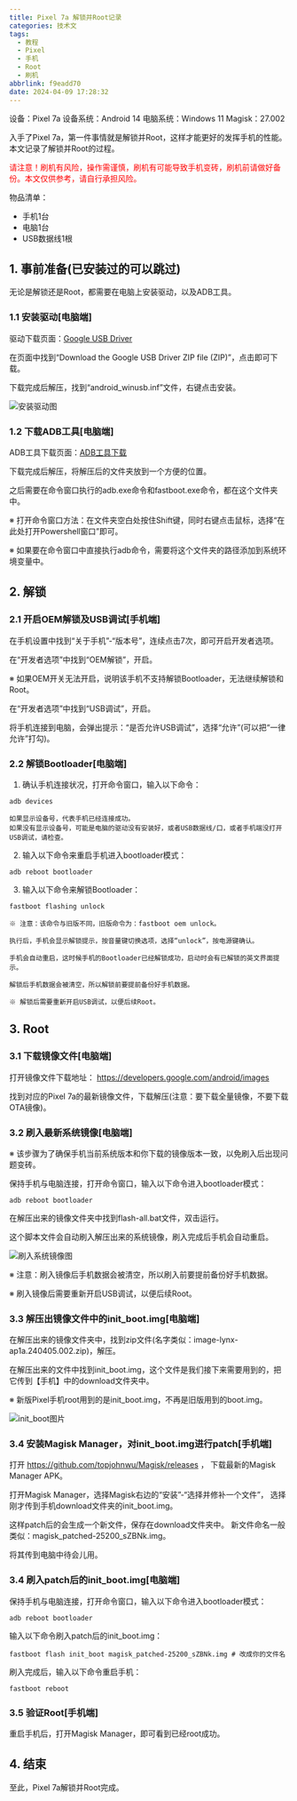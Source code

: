 ```yaml
---
title: Pixel 7a 解锁并Root记录
categories: 技术文
tags:
  - 教程
  - Pixel
  - 手机
  - Root
  - 刷机
abbrlink: f9eadd70
date: 2024-04-09 17:28:32
---
```


设备：Pixel 7a
设备系统：Android 14
电脑系统：Windows 11
Magisk：27.002

入手了Pixel 7a，第一件事情就是解锁并Root，这样才能更好的发挥手机的性能。
本文记录了解锁并Root的过程。

<font color="red">请注意！刷机有风险，操作需谨慎，刷机有可能导致手机变砖，刷机前请做好备份。本文仅供参考，请自行承担风险。</font>

物品清单：

- 手机1台
- 电脑1台
- USB数据线1根

## 1. 事前准备(已安装过的可以跳过)
无论是解锁还是Root，都需要在电脑上安装驱动，以及ADB工具。

### 1.1 安装驱动[电脑端]
驱动下载页面：[Google USB Driver](https://developer.android.com/studio/run/win-usb)

在页面中找到“Download the Google USB Driver ZIP file (ZIP)”，点击即可下载。

下载完成后解压，找到“android_winusb.inf”文件，右键点击安装。

![安装驱动图](C5AE51B9759104A7C2FD5BA63CEB91BA.webp)

### 1.2 下载ADB工具[电脑端]
ADB工具下载页面：[ADB工具下载](https://developer.android.com/studio/releases/platform-tools)

下载完成后解压，将解压后的文件夹放到一个方便的位置。

之后需要在命令窗口执行的adb.exe命令和fastboot.exe命令，都在这个文件夹中。

※ 打开命令窗口方法：在文件夹空白处按住Shift键，同时右键点击鼠标，选择“在此处打开Powershell窗口”即可。

※ 如果要在命令窗口中直接执行adb命令，需要将这个文件夹的路径添加到系统环境变量中。

## 2. 解锁

### 2.1 开启OEM解锁及USB调试[手机端]

在手机设置中找到“关于手机”-“版本号”，连续点击7次，即可开启开发者选项。

在“开发者选项”中找到“OEM解锁”，开启。

※ 如果OEM开关无法开启，说明该手机不支持解锁Bootloader，无法继续解锁和Root。

在“开发者选项”中找到“USB调试”，开启。

将手机连接到电脑，会弹出提示：“是否允许USB调试”，选择“允许”(可以把“一律允许”打勾)。

### 2.2 解锁Bootloader[电脑端]

1. 确认手机连接状况，打开命令窗口，输入以下命令：
```shell
adb devices
```

    如果显示设备号，代表手机已经连接成功。
    如果没有显示设备号，可能是电脑的驱动没有安装好，或者USB数据线/口，或者手机端没打开USB调试，请检查。

2. 输入以下命令来重启手机进入bootloader模式：
```shell
adb reboot bootloader
```

3. 输入以下命令来解锁Bootloader：
```shell
fastboot flashing unlock
```

    ※ 注意：该命令与旧版不同，旧版命令为：fastboot oem unlock。
    
    执行后，手机会显示解锁提示，按音量键切换选项，选择“unlock”，按电源键确认。
    
    手机会自动重启，这时候手机的Bootloader已经解锁成功，启动时会有已解锁的英文界面提示。

    解锁后手机数据会被清空，所以解锁前要提前备份好手机数据。

    ※ 解锁后需要重新开启USB调试，以便后续Root。

## 3. Root

### 3.1 下载镜像文件[电脑端]

打开镜像文件下载地址：
https://developers.google.com/android/images

找到对应的Pixel 7a的最新镜像文件，下载解压(注意：要下载全量镜像，不要下载OTA镜像)。

### 3.2 刷入最新系统镜像[电脑端]

※ 该步骤为了确保手机当前系统版本和你下载的镜像版本一致，以免刷入后出现问题变砖。

保持手机与电脑连接，打开命令窗口，输入以下命令进入bootloader模式：
```shell
adb reboot bootloader
```

在解压出来的镜像文件夹中找到flash-all.bat文件，双击运行。

这个脚本文件会自动刷入解压出来的系统镜像，刷入完成后手机会自动重启。

![刷入系统镜像图](20240411161142.webp)

※ 注意：刷入镜像后手机数据会被清空，所以刷入前要提前备份好手机数据。

※ 刷入镜像后需要重新开启USB调试，以便后续Root。

### 3.3 解压出镜像文件中的init_boot.img[电脑端]

在解压出来的镜像文件夹中，找到zip文件(名字类似：image-lynx-ap1a.240405.002.zip)，解压。

在解压出来的文件中找到init_boot.img，这个文件是我们接下来需要用到的，把它传到【手机】中的download文件夹中。

※ 新版Pixel手机root用到的是init_boot.img，不再是旧版用到的boot.img。

![init_boot图片](20240411161143.webp)

### 3.4 安装Magisk Manager，对init_boot.img进行patch[手机端]

打开 https://github.com/topjohnwu/Magisk/releases ，
下载最新的Magisk Manager APK。

打开Magisk Manager，选择Magisk右边的“安装”-“选择并修补一个文件”，
选择刚才传到手机download文件夹的init_boot.img。

这样patch后的会生成一个新文件，保存在download文件夹中。
新文件命名一般类似：magisk_patched-25200_sZBNk.img。

将其传到电脑中待会儿用。

### 3.4 刷入patch后的init_boot.img[电脑端]

保持手机与电脑连接，打开命令窗口，输入以下命令进入bootloader模式：
```shell
adb reboot bootloader
```

输入以下命令刷入patch后的init_boot.img：
```shell
fastboot flash init_boot magisk_patched-25200_sZBNk.img # 改成你的文件名
```

刷入完成后，输入以下命令重启手机：
```shell
fastboot reboot
```

### 3.5 验证Root[手机端]

重启手机后，打开Magisk Manager，即可看到已经root成功。

## 4. 结束

至此，Pixel 7a解锁并Root完成。









